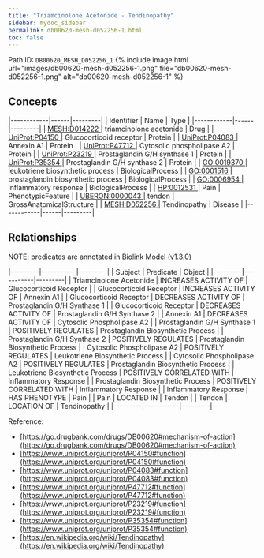 ```yaml
---
title: "Triamcinolone Acetonide - Tendinopathy"
sidebar: mydoc_sidebar
permalink: db00620-mesh-d052256-1.html
toc: false 
---
```



Path ID: `DB00620_MESH_D052256_1`
{% include image.html url="images/db00620-mesh-d052256-1.png" file="db00620-mesh-d052256-1.png" alt="db00620-mesh-d052256-1" %}

## Concepts

|------------|------|---------|
| Identifier | Name | Type    |
|------------|------|---------|
| <a href="https://identifiers.org/MESH:D014222">MESH:D014222 </a> | triamcinolone acetonide | Drug |
| <a href="https://identifiers.org/UniProt:P04150">UniProt:P04150 </a> | Glucocorticoid receptor | Protein |
| <a href="https://identifiers.org/UniProt:P04083">UniProt:P04083 </a> | Annexin A1 | Protein |
| <a href="https://identifiers.org/UniProt:P47712">UniProt:P47712 </a> | Cytosolic phospholipase A2 | Protein |
| <a href="https://identifiers.org/UniProt:P23219">UniProt:P23219 </a> | Prostaglandin G/H synthase 1 | Protein |
| <a href="https://identifiers.org/UniProt:P35354">UniProt:P35354 </a> | Prostaglandin G/H synthase 2 | Protein |
| <a href="https://identifiers.org/GO:0019370">GO:0019370 </a> | leukotriene biosynthetic process | BiologicalProcess |
| <a href="https://identifiers.org/GO:0001516">GO:0001516 </a> | prostaglandin biosynthetic process | BiologicalProcess |
| <a href="https://identifiers.org/GO:0006954">GO:0006954 </a> | inflammatory response | BiologicalProcess |
| <a href="https://identifiers.org/HP:0012531">HP:0012531 </a> | Pain | PhenotypicFeature |
| <a href="https://identifiers.org/UBERON:0000043">UBERON:0000043 </a> | tendon | GrossAnatomicalStructure |
| <a href="https://identifiers.org/MESH:D052256">MESH:D052256 </a> | Tendinopathy | Disease |
|------------|------|---------|

## Relationships


NOTE: predicates are annotated in <a href="https://github.com/biolink/biolink-model/releases/tag/v1.3.0">Biolink Model (v1.3.0)</a>

|---------|-----------|---------|
| Subject | Predicate | Object  |
|---------|-----------|---------|
| Triamcinolone Acetonide | INCREASES ACTIVITY OF | Glucocorticoid Receptor |
| Glucocorticoid Receptor | INCREASES ACTIVITY OF | Annexin A1 |
| Glucocorticoid Receptor | DECREASES ACTIVITY OF | Prostaglandin G/H Synthase 1 |
| Glucocorticoid Receptor | DECREASES ACTIVITY OF | Prostaglandin G/H Synthase 2 |
| Annexin A1 | DECREASES ACTIVITY OF | Cytosolic Phospholipase A2 |
| Prostaglandin G/H Synthase 1 | POSITIVELY REGULATES | Prostaglandin Biosynthetic Process |
| Prostaglandin G/H Synthase 2 | POSITIVELY REGULATES | Prostaglandin Biosynthetic Process |
| Cytosolic Phospholipase A2 | POSITIVELY REGULATES | Leukotriene Biosynthetic Process |
| Cytosolic Phospholipase A2 | POSITIVELY REGULATES | Prostaglandin Biosynthetic Process |
| Leukotriene Biosynthetic Process | POSITIVELY CORRELATED WITH | Inflammatory Response |
| Prostaglandin Biosynthetic Process | POSITIVELY CORRELATED WITH | Inflammatory Response |
| Inflammatory Response | HAS PHENOTYPE | Pain |
| Pain | LOCATED IN | Tendon |
| Tendon | LOCATION OF | Tendinopathy |
|---------|-----------|---------|

Reference: 
  - [https://go.drugbank.com/drugs/DB00620#mechanism-of-action](https://go.drugbank.com/drugs/DB00620#mechanism-of-action)
  - [https://www.uniprot.org/uniprot/P04150#function](https://www.uniprot.org/uniprot/P04150#function)
  - [https://www.uniprot.org/uniprot/P04083#function](https://www.uniprot.org/uniprot/P04083#function)
  - [https://www.uniprot.org/uniprot/P47712#function](https://www.uniprot.org/uniprot/P47712#function)
  - [https://www.uniprot.org/uniprot/P23219#function](https://www.uniprot.org/uniprot/P23219#function)
  - [https://www.uniprot.org/uniprot/P35354#function](https://www.uniprot.org/uniprot/P35354#function)
  - [https://en.wikipedia.org/wiki/Tendinopathy](https://en.wikipedia.org/wiki/Tendinopathy)
